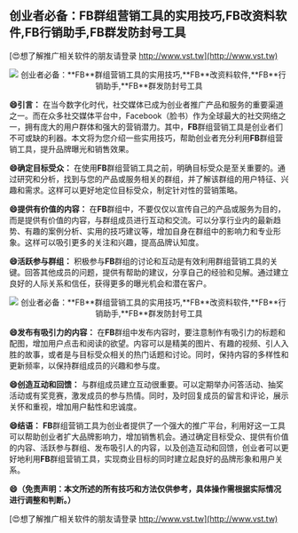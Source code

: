 ## **创业者必备：**FB**群组营销工具的实用技巧,**FB**改资料软件,**FB**行销助手,**FB**群发防封号工具**

[😍想了解推广相关软件的朋友请登录 http://www.vst.tw](http://www.vst.tw)

 <center><img src="https://vst.tw/MP4/tuiguang/png/2.png" alt="创业者必备：**FB**群组营销工具的实用技巧,**FB**改资料软件,**FB**行销助手,**FB**群发防封号工具"></center>

**😄引言：**
在当今数字化时代，社交媒体已成为创业者推广产品和服务的重要渠道之一。而在众多社交媒体平台中，Facebook（脸书）作为全球最大的社交网络之一，拥有庞大的用户群体和强大的营销潜力。其中，**FB**群组营销工具是创业者们不可或缺的利器。本文将为您介绍一些实用技巧，帮助创业者充分利用**FB**群组营销工具，提升品牌曝光和销售效果。

**😄确定目标受众：**
在使用**FB**群组营销工具之前，明确目标受众是至关重要的。通过研究和分析，找到与您的产品或服务相关的群组，并了解该群组的用户特征、兴趣和需求。这样可以更好地定位目标受众，制定针对性的营销策略。

**😄提供有价值的内容：**
在**FB**群组中，不要仅仅以宣传自己的产品或服务为目的，而是提供有价值的内容，与群组成员进行互动和交流。可以分享行业内的最新趋势、有趣的案例分析、实用的技巧建议等，增加自身在群组中的影响力和专业形象。这样可以吸引更多的关注和兴趣，提高品牌认知度。

**😄活跃参与群组：**
积极参与**FB**群组的讨论和互动是有效利用群组营销工具的关键。回答其他成员的问题，提供有帮助的建议，分享自己的经验和见解。通过建立良好的人际关系和信任，获得更多的曝光机会和潜在客户。

 <center><img src="https://vst.tw/MP4/tuiguang/png/6.png" alt="创业者必备：**FB**群组营销工具的实用技巧,**FB**改资料软件,**FB**行销助手,**FB**群发防封号工具"></center>

**😄发布有吸引力的内容：**
在**FB**群组中发布内容时，要注意制作有吸引力的标题和配图，增加用户点击和阅读的欲望。内容可以是精美的图片、有趣的视频、引人入胜的故事，或者是与目标受众相关的热门话题和讨论。同时，保持内容的多样性和更新频率，以保持群组成员的兴趣和参与度。

**😄创造互动和回馈：**
与群组成员建立互动很重要。可以定期举办问答活动、抽奖活动或有奖竞赛，激发成员的参与热情。同时，及时回复成员的留言和评论，展示关怀和重视，增加用户黏性和忠诚度。

**😄结语：**
**FB**群组营销工具为创业者提供了一个强大的推广平台，利用好这一工具可以帮助创业者扩大品牌影响力，增加销售机会。通过确定目标受众、提供有价值的内容、活跃参与群组、发布吸引人的内容，以及创造互动和回馈，创业者可以更好地利用**FB**群组营销工具，实现商业目标的同时建立起良好的品牌形象和用户关系。

**😄（免责声明：本文所述的所有技巧和方法仅供参考，具体操作需根据实际情况进行调整和判断。）**

[😍想了解推广相关软件的朋友请登录 http://www.vst.tw](http://www.vst.tw)




